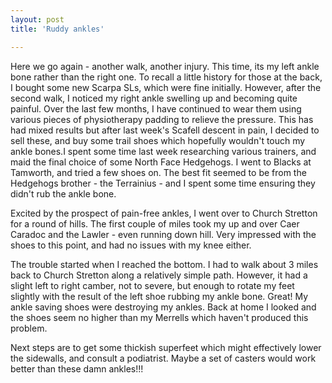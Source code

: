 ```yaml
---
layout: post
title: 'Ruddy ankles'

---
```


Here we go again - another walk, another injury. This time, its my left ankle
bone rather than the right one. To recall a little history for those at the
back, I bought some new Scarpa SLs, which were fine initially. However, after
the second walk, I noticed my right ankle swelling up and becoming quite
painful. Over the last few months, I have continued to wear them using various
pieces of physiotherapy padding to relieve the pressure. This has had mixed
results but after last week's Scafell descent in pain, I decided to sell these,
and buy some trail shoes which hopefully wouldn't touch  my ankle bones.I spent
some time last week researching various trainers, and maid the final choice of
some North Face Hedgehogs. I went to Blacks at Tamworth, and tried a few shoes
on. The best fit seemed to be from the Hedgehogs brother - the Terrainius - and
I spent some time ensuring they didn't rub the ankle bone.

Excited by the prospect of pain-free ankles, I went over to Church Stretton for
a round of hills. The first couple of miles took my up and over Caer Caradoc and
the Lawler - even running down hill. Very impressed with the shoes to this
point, and had no issues with my knee either.

The trouble started when I reached the bottom. I had to walk about 3 miles back
to Church Stretton along a relatively simple path. However, it had a slight left
to right camber, not to severe, but enough to rotate my feet slightly with the
result of the left shoe rubbing my ankle bone. Great! My ankle saving shoes were
destroying my ankles. Back at home I looked and the shoes seem no higher than my
Merrells which haven't produced this problem.

Next steps are to get some thickish superfeet which might effectively lower the
sidewalls, and consult a podiatrist. Maybe a set of casters would work better
than these damn ankles!!!

